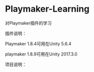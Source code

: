 # Playmaker-Learning
对Playmaker插件的学习

插件说明：

Playmaker 1.8.4可用在Unity 5.6.4

playmaker 1.8.9可用在Unity 2017.3.0

项目说明：


